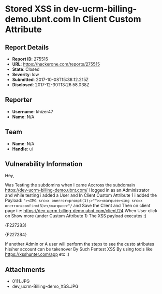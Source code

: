 # Stored XSS in dev-ucrm-billing-demo.ubnt.com In Client Custom Attribute 

## Report Details
- **Report ID**: 275515
- **URL**: https://hackerone.com/reports/275515
- **State**: Closed
- **Severity**: low
- **Submitted**: 2017-10-08T15:38:12.215Z
- **Disclosed**: 2017-12-30T13:26:58.038Z

## Reporter
- **Username**: khizer47
- **Name**: N/A

## Team
- **Name**: N/A
- **Handle**: ui

## Vulnerability Information
Hey,

Was Testing the subdomins when I came Accross the subdomain https://dev-ucrm-billing-demo.ubnt.com/ I logged in as an Administrator and while testing i added a User and In Client Custom Attribute 1 i added the Payload: `"><IMG src=x onerror=prompt(1);>"">><marquee><img src=x onerror=confirm(3)></marquee>"/` and Save the Client and Then on client page i.e: https://dev-ucrm-billing-demo.ubnt.com/client/24 When User click on Show more (under Custom Attribute 1) The XSS payload executes :) 

{F227283}

{F227284}

If another Admin or A user will perform the steps to see the custo atributes his/her account can be takenover By Such Pentest XSS By using tools like https://xsshunter.com/app etc :) 


## Attachments
- 0111.JPG
- dev_ucrm-Billing-demo_XSS.JPG
